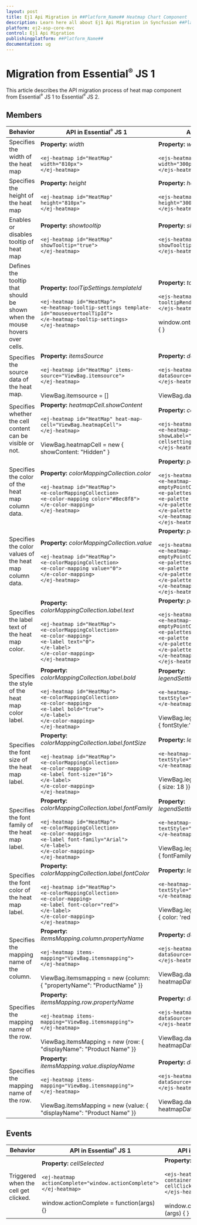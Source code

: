 ```yaml
---
layout: post
title: Ej1 Api Migration in ##Platform_Name## Heatmap Chart Component
description: Learn here all about Ej1 Api Migration in Syncfusion ##Platform_Name## Heatmap Chart component of Syncfusion Essential JS 2 and more.
platform: ej2-asp-core-mvc
control: Ej1 Api Migration
publishingplatform: ##Platform_Name##
documentation: ug
---
```



# Migration from Essential<sup style="font-size:70%">&reg;</sup> JS 1

This article describes the API migration process of heat map component from Essential<sup style="font-size:70%">&reg;</sup> JS 1 to Essential<sup style="font-size:70%">&reg;</sup> JS 2.

## Members

| Behavior | API in Essential<sup style="font-size:70%">&reg;</sup> JS 1 | API in Essential<sup style="font-size:70%">&reg;</sup> JS 2 |
| --- | --- | --- |
| Specifies the width of the heat map | **Property:**  *width*<br/><br/>`<ej-heatmap id="HeatMap" width="810px">`<br/>`</ej-heatmap>`| **Property:**  *width*<br/><br/>`<ejs-heatmap id='heatmap-container' width="300px">`<br/>`</ejs-heatmap>`|
| Specifies the height of the heat map| **Property:**  *height*<br/><br/>`<ej-heatmap id="HeatMap" height="810px">`<br/>`</ej-heatmap>`|**Property:**  *height*<br/><br/>`<ejs-heatmap id='heatmap-container' height="300px">`<br/>`</ejs-heatmap>`|
| Enables or disables tooltip of heat map| **Property:**  *showtooltip*<br/><br/>`<ej-heatmap id="HeatMap" showTooltip="true">`<br/>`</ej-heatmap>`| **Property:**  *showTooltip*<br/><br/>`<ejs-heatmap id='heatmap-container' showTooltip = "true">`<br/>`</ejs-heatmap>`|
| Defines the tooltip that should be shown when the mouse hovers over cells.| **Property:**  *toolTipSettings.templateId*<br/><br/>`<ej-heatmap id="HeatMap">`<br/>`<e-heatmap-tooltip-settings template-id="mouseovertoolTipId">`<br>`</e-heatmap-tooltip-settings>`<br>`</ej-heatmap>`|**Property:**  *tooltipRender*<br/><br/>`<ejs-heatmap id='heatmap-container' tooltipRender="window.ontooltipRender">`<br/>`</ejs-heatmap>`<br><br>window.ontooltipRender = function (args) { }|
| Specifies the source data of the heat map.| **Property:**  *itemsSource*<br/><br/>`<ej-heatmap id="HeatMap" items-source="ViewBag.itemsource">`<br/>`</ej-heatmap>`<br><br>ViewBag.itemsource = []|**Property:**  *dataSource*<br/><br/>`<ejs-heatmap id='heatmap-container' dataSource="ViewBag.dataSource">`<br>`</ejs-heatmap>`<br><br>ViewBag.dataSource = []|
| Specifies whether the cell content can be visible or not.| **Property:**  *heatmapCell.showContent*<br/><br/>`<ej-heatmap id="HeatMap" heat-map-cell="ViewBag.heatmapCell">`<br/>`</ej-heatmap>`<br><br>ViewBag.heatmapCell = new { showContent: "Hidden" }|**Property:**  *cellSettings.showLabel* <br><br>`<ejs-heatmap id='heatmap-container'>`<br>`<e-heatmap-cellsettings showLabel="true"></e-heatmap-cellsettings>`<br>`</ejs-heatmap>`|
| Specifies the color of the heat map column data.| **Property:**  *colorMappingCollection.color*<br/><br/>`<ej-heatmap id="HeatMap">`<br>`<e-colorMappingCollection>`<br>`<e-color-mapping color="#8ec8f8">`<br>`</e-color-mapping>`<br>`</ej-heatmap>`|**Property:**  *paletteSettings.palette.color*<br/><br/>`<ejs-heatmap id='heatmap-container'>`<br>`<e-heatmap-palettesettings type="Fixed" emptyPointColor="white">`<br>`<e-palettes>`<br>`<e-palette color="rgb(238,238,238)">`<br>`</e-palette>`<br>`</e-palettes>`<br>`</e-heatmap-palettesettings>`<br>`</ejs-heatmap>`|
| Specifies the color values of the heat map column data.| **Property:**  *colorMappingCollection.value*<br/><br/>`<ej-heatmap id="HeatMap">`<br>`<e-colorMappingCollection>`<br>`<e-color-mapping value="0">`<br>`</e-color-mapping>`<br>`</ej-heatmap>`| **Property:**  *paletteSettings.palette.value*<br/><br/>`<ejs-heatmap id='heatmap-container'>`<br>`<e-heatmap-palettesettings type="Fixed" emptyPointColor="white">`<br>`<e-palettes>`<br>`<e-palette value="0">`<br>`</e-palette>`<br>`</e-palettes>`<br>`</e-heatmap-palettesettings>`<br>`</ejs-heatmap>`|
| Specifies the label text of the heat map color.| **Property:**  *colorMappingCollection.label.text*<br/><br/>`<ej-heatmap id="HeatMap">`<br>`<e-colorMappingCollection>`<br>`<e-color-mapping>`<br>`<e-label text="0">`<br>`</e-label>`<br>`</e-color-mapping>`<br>`</ej-heatmap>`|**Property:**  *paletteSettings.palette.label*<br/><br/>`<ejs-heatmap id='heatmap-container'>`<br>`<e-heatmap-palettesettings type="Fixed" emptyPointColor="white">`<br>`<e-palettes>`<br>`<e-palette label="No contributions">`<br>`</e-palette>`<br>`</e-palettes>`<br>`</e-heatmap-palettesettings>`<br>`</ejs-heatmap>`|
| Specifies the style of the heat map color label.| **Property:**  *colorMappingCollection.label.bold* <br/><br/>`<ej-heatmap id="HeatMap">`<br>`<e-colorMappingCollection>`<br>`<e-color-mapping>`<br>`<e-label bold="true">`<br>`</e-label>`<br>`</e-color-mapping>`<br>`</ej-heatmap>`|**Property:**  *legendSettings.textStyle.fontStyle*<br/><br/>`<e-heatmap-legendsettings textStyle="ViewBag.legendSettings">`<br>`</e-heatmap-legendsettings>`<br><br>ViewBag.legendSettings = new {textStyle: { fontStyle:'bold' }}|
| Specifies the font size of the heat map label.| **Property:**  *colorMappingCollection.label.fontSize*<br/><br/>`<ej-heatmap id="HeatMap">`<br>`<e-colorMappingCollection>`<br>`<e-color-mapping>`<br>`<e-label font-size="16">`<br>`</e-label>`<br>`</e-color-mapping>`<br>`</ej-heatmap>`|**Property:**  *legendSettings.textStyle.size*<br/><br/>`<e-heatmap-legendsettings textStyle="ViewBag.legendSettings">`<br>`</e-heatmap-legendsettings>`<br><br>ViewBag.legendSettings = new {textStyle: { size: 18 }}|
| Specifies the font family of the heat map label.| **Property:**  *colorMappingCollection.label.fontFamily*<br/><br/>`<ej-heatmap id="HeatMap">`<br>`<e-colorMappingCollection>`<br>`<e-color-mapping>`<br>`<e-label font-family="Arial">`<br>`</e-label>`<br>`</e-color-mapping>`<br>`</ej-heatmap>`|**Property:**  *legendSettings.textStyle.fontFamily*<br/><br/>`<e-heatmap-legendsettings textStyle="ViewBag.legendSettings">`<br>`</e-heatmap-legendsettings>`<br><br>ViewBag.legendSettings = new {textStyle: { fontFamily: 'Arial' }}|
| Specifies the font color of the heat map label.| **Property:**  *colorMappingCollection.label.fontColor*<br/><br/>`<ej-heatmap id="HeatMap">`<br>`<e-colorMappingCollection>`<br>`<e-color-mapping>`<br>`<e-label font-color="red">`<br>`</e-label>`<br>`</e-color-mapping>`<br>`</ej-heatmap>`|**Property:**  *legendSettings.textStyle.color*<br/><br/>`<e-heatmap-legendsettings textStyle="ViewBag.legendSettings">`<br>`</e-heatmap-legendsettings>`<br><br>ViewBag.legendSettings = new {textStyle: { color: 'red' }}|
| Specifies the mapping name of the column.| **Property:**  *itemsMapping.column.propertyName*<br/><br/>`<ej-heatmap items-mapping="ViewBag.itemsmapping">`<br>`</ej-heatmap>`<br><br>ViewBag.itemsmapping = new {column: { "propertyName": "ProductName" }}|**Property:**  *dataSource.yDataMapping*<br/><br/>`<ejs-heatmap id='heatmap-container' dataSource="ViewBag.dataSource">`<br>`</ejs-heatmap>`<br><br>ViewBag.dataSource = new {data: heatmapData,yDataMapping: 'columnid'}|
| Specifies the mapping name of the row.| **Property:**  *itemsMapping.row.propertyName*<br/><br/>`<ej-heatmap items-mapping="ViewBag.itemsmapping">`<br>`</ej-heatmap>`<br><br>ViewBag.itemsMapping = new {row: { "displayName": "Product Name" }}|**Property:**  *dataSource.xDataMapping*<br/><br/>`<ejs-heatmap id='heatmap-container' dataSource="ViewBag.dataSource">`<br>`</ejs-heatmap>`<br><br>ViewBag.dataSource = new {data: heatmapData,xDataMapping: 'rowid'}|
| Specifies the mapping name of the row.</b>| **Property:**  *itemsMapping.value.displayName*<br/><br/>`<ej-heatmap items-mapping="ViewBag.itemsmapping">`<br>`</ej-heatmap>`<br><br>ViewBag.itemsMapping = new {value: { "displayName": "Product Name" }}|**Property:**  *dataSource.valueMapping*<br/><br/>`<ejs-heatmap id='heatmap-container' dataSource="ViewBag.dataSource">`<br>`</ejs-heatmap>`<br><br>ViewBag.dataSource = new {data: heatmapData,valueMapping: 'value'}|

## Events

| Behavior | API in Essential<sup style="font-size:70%">&reg;</sup> JS 1 | API in Essential<sup style="font-size:70%">&reg;</sup> JS 2 |
| --- | --- | --- |
| Triggered when the cell get clicked.| **Property:**  *cellSelected*<br/><br/>`<ej-heatmap actionComplete="window.actionComplete">`<br>`</ej-heatmap>`<br><br>window.actionComplete = function(args) {}|**Property:**  *cellClick*<br/><br/>`<ejs-heatmap id='heatmap-container' cellClick="window.cellClick">`<br>`</ejs-heatmap>`<br><br>window.cellClick = function (args) { }|
